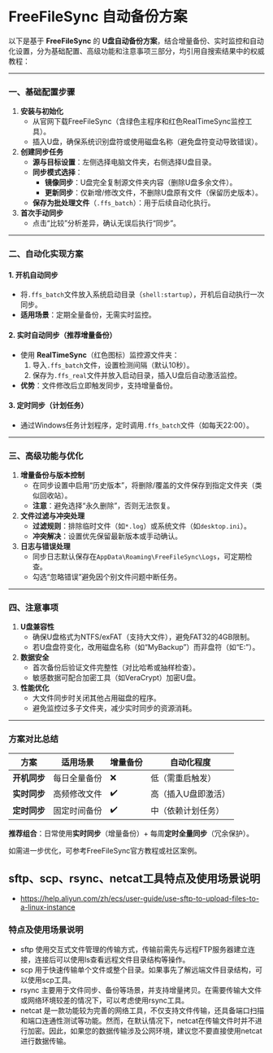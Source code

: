 # FreeFileSync 自动备份方案

以下是基于 **FreeFileSync** 的 **U盘自动备份方案**，结合增量备份、实时监控和自动化设置，分为基础配置、高级功能和注意事项三部分，均引用自搜索结果中的权威教程：

---

### **一、基础配置步骤**

1. **安装与初始化**
    - 从官网下载FreeFileSync（含绿色主程序和红色RealTimeSync监控工具）。
    - 插入U盘，确保系统识别盘符或使用磁盘名称（避免盘符变动导致错误）。
2. **创建同步任务**
    - **源与目标设置**：左侧选择电脑文件夹，右侧选择U盘目录。
    - **同步模式选择**：
        - **镜像同步**：U盘完全复制源文件夹内容（删除U盘多余文件）。
        - **更新同步**：仅新增/修改文件，不删除U盘原有文件（保留历史版本）。
    - **保存为批处理文件**（`.ffs_batch`）：用于后续自动化执行。
3. **首次手动同步**
    - 点击“比较”分析差异，确认无误后执行“同步”。

---

### **二、自动化实现方案**

#### **1. 开机自动同步**

- 将`.ffs_batch`文件放入系统启动目录（`shell:startup`），开机后自动执行一次同步。
- **适用场景**：定期全量备份，无需实时监控。

#### **2. 实时自动同步（推荐增量备份）**

- 使用 **RealTimeSync**（红色图标）监控源文件夹：
    1. 导入`.ffs_batch`文件，设置检测间隔（默认10秒）。
    2. 保存为`.ffs_real`文件并放入启动目录，插入U盘后自动激活监控。
- **优势**：文件修改后立即触发同步，支持增量备份。

#### **3. 定时同步（计划任务）**

- 通过Windows任务计划程序，定时调用`.ffs_batch`文件（如每天22:00）。

---

### **三、高级功能与优化**

1. **增量备份与版本控制**
    - 在同步设置中启用“历史版本”，将删除/覆盖的文件保存到指定文件夹（类似回收站）。
    - **注意**：避免选择“永久删除”，否则无法恢复。
2. **文件过滤与冲突处理**
    - **过滤规则**：排除临时文件（如`*.log`）或系统文件（如`desktop.ini`）。
    - **冲突解决**：设置优先保留最新版本或手动确认。
3. **日志与错误处理**
    - 同步日志默认保存在`AppData\Roaming\FreeFileSync\Logs`，可定期检查。
    - 勾选“忽略错误”避免因个别文件问题中断任务。

---

### **四、注意事项**

1. **U盘兼容性**
    - 确保U盘格式为NTFS/exFAT（支持大文件），避免FAT32的4GB限制。
    - 若U盘盘符变化，改用磁盘名称（如“MyBackup”）而非盘符（如“E:”）。
2. **数据安全**
    - 首次备份后验证文件完整性（对比哈希或抽样检查）。
    - 敏感数据可配合加密工具（如VeraCrypt）加密U盘。
3. **性能优化**
    - 大文件同步时关闭其他占用磁盘的程序。
    - 避免监控过多子文件夹，减少实时同步的资源消耗。

---

### **方案对比总结**

|**方案**|**适用场景**|**增量备份**|**自动化程度**|
|-|-|-|-|
|**开机同步**|每日全量备份|❌|低（需重启触发）|
|**实时同步**|高频修改文件|✔️|高（插入U盘即激活）|
|**定时同步**|固定时间备份|✔️|中（依赖计划任务）|


**推荐组合**：日常使用**实时同步**（增量备份）+ 每周**定时全量同步**（冗余保护）。

如需进一步优化，可参考FreeFileSync官方教程或社区案例。


## sftp、scp、rsync、netcat工具特点及使用场景说明
- https://help.aliyun.com/zh/ecs/user-guide/use-sftp-to-upload-files-to-a-linux-instance

### 特点及使用场景说明

- sftp 使用交互式文件管理的传输方式，传输前需先与远程FTP服务器建立连接，连接后可以使用ls查看远程文件目录结构等操作。
- scp 用于快速传输单个文件或整个目录。如果事先了解远端文件目录结构，可以使用scp工具。
- rsync 主要用于文件同步、备份等场景，并支持增量拷贝。在需要传输大文件或网络环境较差的情况下，可以考虑使用rsync工具。
- netcat 是一款功能较为完善的网络工具，不仅支持文件传输，还具备端口扫描和端口连通性测试等功能。然而，在默认情况下，netcat在传输文件时并不进行加密。因此，如果您的数据传输涉及公网环境，建议您不要直接使用netcat进行数据传输。
